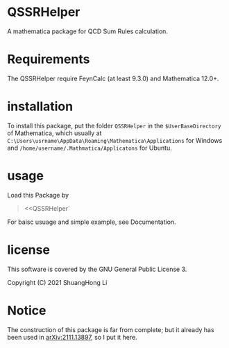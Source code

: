 # QSSRHelper
A mathematica package for QCD Sum Rules calculation.

# Requirements
The QSSRHelper require FeynCalc (at least 9.3.0) and Mathematica 12.0+.

# installation
To install this package, put the folder `QSSRHelper` in the `$UserBaseDirectory` of Mathematica, which
usually at `C:\Users\usrname\AppData\Roaming\Mathematica\Applications` for Windows and `/home/username/.Mathmatica/Applicatons` for Ubuntu.

# usage
Load this Package by
><<QSSRHelper`

For baisc usuage and simple example, see Documentation.

# license
This software is covered by the GNU General Public License 3.

Copyright (C) 2021 ShuangHong Li

# Notice
The construction of this package is far from complete; but it already has been used in [arXiv:2111.13897](https://arxiv.org/abs/2111.13897), so I put it here.


